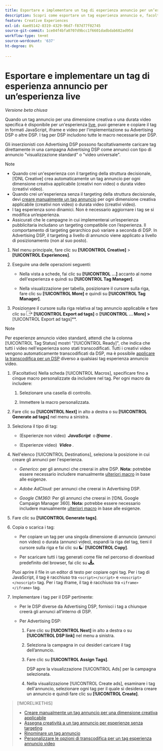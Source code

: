 ```yaml
---
title: Esportare e implementare un tag di esperienza annuncio per un’esperienza live
description: Scopri come esportare un tag esperienza annuncio e, facoltativamente, caricarlo in una campagna Advertising DSP.
feature: Creative Experiences
exl-id: 4ae05142-8319-4329-96d7-f87d77f02745
source-git-commit: 1ce04f4bfa0707d9bcc1f6601dadbdab682ad95d
workflow-type: tm+mt
source-wordcount: '637'
ht-degree: 0%

---
```


# Esportare e implementare un tag di esperienza annuncio per un’esperienza live

*Versione beta chiusa*

Quando un tag annuncio per una dimensione creativa o una durata video specifica è disponibile per un&#39;esperienza [live](experience-about.md#experience-statuses), puoi generare e copiare il tag in formati JavaScript, iframe e video per l&#39;implementazione su Advertising DSP o altre DSP. I tag per DSP includono tutte le macro necessarie per DSP.

Gli inserzionisti con Advertising DSP possono facoltativamente caricare tag direttamente in una campagna Advertising DSP come annunci con tipo di annuncio &quot;visualizzazione standard&quot; o &quot;video universale&quot;.

>[!NOTE]
>
>* Quando crei un&#39;esperienza con il targeting della struttura decisionale, [!DNL Creative] crea automaticamente un tag annuncio per ogni dimensione creativa applicabile (creativi non video) o durata video (creativi video).
>* Quando crei un&#39;esperienza senza il targeting della struttura decisionale, devi [creare manualmente un tag annuncio](experience-tag-create-manually.md) per ogni dimensione creativa applicabile (creativi non video) o durata video (creativi video).
>* I tag esperienza sono dinamici. Non è necessario aggiornare i tag se si modifica un’esperienza.
>* Assicurati che le campagne in cui implementerai un’esperienza pubblicitaria includano un targeting compatibile con l’esperienza. Il comportamento di targeting gerarchico può variare a seconda di DSP. In Advertising DSP, il targeting a livello di annuncio viene applicato a livello di posizionamento (non al suo posto).

1. Nel menu principale, fare clic su **[!UICONTROL Creative]** > **[!UICONTROL Experiences]**.

1. Eseguire una delle operazioni seguenti:<!-- I see multiselect, but it's not actually working for me as of 2/3 so I don't know how exporting multiple tags works.-->

   * Nella vista a schede, fai clic su **[!UICONTROL ...]** accanto al nome dell&#39;esperienza e quindi su **[!UICONTROL Tag Manager]**.

   * Nella visualizzazione per tabella, posizionare il cursore sulla riga, fare clic su **[!UICONTROL More]** e quindi su **[!UICONTROL Tag Manager]**.

1. Posizionare il cursore sulla riga relativa al tag annuncio applicabile e fare clic su ![Esporta tag annuncio](/help/creative/assets/export.png "Esporta tag annuncio") **[!UICONTROL Export ad tags]** o **[!UICONTROL ... More] > &#x200B;** [!UICONTROL Export ad tags]**.

>[!NOTE]
>
>Per esperienze annuncio video standard, attendi che la colonna [!UICONTROL Tag Status] mostri &quot;[!UICONTROL Ready]&quot;, che indica che tutti i video nell&#39;esperienza sono stati transcodificati. Tutti i creativi video vengono automaticamente transcodificati da DSP, ma è possibile [applicare la transcodifica per un DSP](experience-tag-video-transcoding.md) diverso a qualsiasi tag esperienza annuncio video.

<!-- Tag Manager has only a list view, but no card view, as of 2/2. -->

1. (Facoltativo) Nella scheda [!UICONTROL Macros], specificare fino a cinque macro personalizzate da includere nel tag. Per ogni macro da includere:

   1. Selezionare una casella di controllo.<!-- Explain more -->

   1. Immettere la macro personalizzata.<!-- Explain more -->

1. Fare clic su **[!UICONTROL Next]** in alto a destra o su **[!UICONTROL Generate ad tags]** nel menu a sinistra.

1. Seleziona il tipo di tag:

   * (Esperienze non video) **&#x200B; *JavaScript* &#x200B;** o **&#x200B; *Iframe* &#x200B;**.

   * (Esperienze video) **&#x200B; *Video* &#x200B;**.

1. Nell&#39;elenco [!UICONTROL Destinations], seleziona la posizione in cui creare gli annunci per l&#39;esperienza.

   * *Generico:* per gli annunci che creerai in altre DSP. **Nota:** potrebbe essere necessario includere manualmente [ulteriori macro](/help/creative/creative-macros.md) in base alle esigenze.

   * *Adobe AdCloud:* per annunci che creerai in Advertising DSP.

   * *Google CM360:* Per gli annunci che creerai in [!DNL Google Campaign Manager 360]. **Nota:** potrebbe essere necessario includere manualmente [ulteriori macro](/help/creative/creative-macros.md) in base alle esigenze.

1. Fare clic su **[!UICONTROL Generate tags]**.

1. Copia o scarica i tag:

   * Per copiare un tag per una singola dimensione di annuncio (annunci non video) o durata (annunci video), espandi la riga del tag, tieni il cursore sulla riga e fai clic su ![Copia](/help/creative/assets/copy.png "Copia") **[!UICONTROL Copy]**.<!-- why diff than "Copy to clipboard icon used to copy macros for creatives? -->

   * Per scaricare tutti i tag generati come file nel percorso di download predefinito del browser, fai clic su ![Scarica tag](/help/creative/assets/download.png "Scarica tag").

   Puoi aprire il file in un editor di testo per copiare ogni tag. Per i tag di JavaScript, il tag è racchiuso tra `<script></script>` e `<noscript></noscript>` tag. Per i tag iframe, il tag è racchiuso tra `<iframe></iframe>` tag.

1. Implementare i tag per il DSP pertinente:

   * Per le DSP diverse da Advertising DSP, fornisci i tag a chiunque creerà gli annunci all’interno di DSP.

   * Per Advertising DSP:

      1. Fare clic su **[!UICONTROL Next]** in alto a destra o su **[!UICONTROL DSP link]** nel menu a sinistra.

      1. Seleziona la campagna in cui desideri caricare il tag dell’annuncio.

      1. Fare clic su **[!UICONTROL Assign Tags]**.

         DSP apre la visualizzazione [!UICONTROL Ads] per la campagna selezionata.

      1. Nella visualizzazione [!UICONTROL Create ads], esaminare i tag dell&#39;annuncio, selezionare ogni tag per il quale si desidera creare un annuncio e quindi fare clic su **[!UICONTROL Create]**.

<!-- no way to get back to the Creative Tag Manager -- you have to click back through the main menu -->

<!-- Add this info, with descriptions:

## Ad tag formats

### JavaScript

### Iframe

-->

>[!MORELIKETHIS]
>
>* [Creare manualmente un tag annuncio per una dimensione creativa applicabile](experience-tag-create-manually.md)
>* [Assegna creatività a un tag annuncio per esperienze senza targeting](experience-tag-assign-creatives.md)
>* [Rinominare un tag annuncio](experience-tag-rename.md)
>* [Personalizzare le opzioni di transcodifica per un tag esperienza annuncio video](experience-tag-video-transcoding.md)
